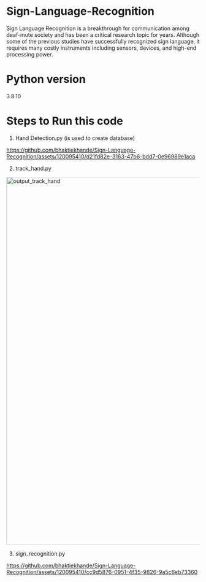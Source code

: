 # Sign-Language-Recognition
Sign Language Recognition is a breakthrough for communication among deaf-mute society and has been a critical research topic for years. Although some of the previous studies have successfully recognized sign language, it requires many costly instruments including sensors, devices, and high-end processing power.

# Python version
3.8.10

# Steps to Run this code
1. Hand Detection.py (is used to create database)



https://github.com/bhaktiekhande/Sign-Language-Recognition/assets/120095410/d21fd82e-3163-47b6-bdd7-0e96989e1aca



   
2. track_hand.py

 <img width="959" alt="output_track_hand" src="https://github.com/bhaktiekhande/Sign-Language-Recognition/assets/120095410/23119dfe-5ebb-4293-9d7f-f8ad64cd3bbb">


 


3. sign_recognition.py


   

https://github.com/bhaktiekhande/Sign-Language-Recognition/assets/120095410/cc9d5876-0951-4f35-9826-9a5c6eb73360


